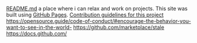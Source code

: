 [README.md](https://github.com/dgabrial/hello--World/files/8101231/README.md)
a place where i can relax and work on projects.
This site was built using [GitHub Pages](https://pages.github.com/).
  [Contribution guidelines for this project](docs/CONTRIBUTING.md)
  https://opensource.guide/code-of-conduct/#encourage-the-behavior-you-want-to-see-in-the-world-
  https://github.com/marketplace/stale
  https://docs.github.com/
